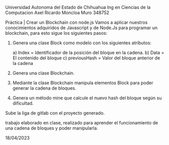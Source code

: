 Universidad Autonoma del Estado de Chihuahua
Ing en Ciencias de la Computacion 
Axel Ricardo Moncloa Muro
348752



Práctica | Crear un Blockchain con node.js
Vamos a aplicar nuestros conocimientos adquiridos de Javascript y  de Node.Js para programar un blockchain, para esto sigue los siguientes pasos:

1) Genera una clase Block como modelo con los siguientes atributos: 

   a) Index = Identificador de la posición del bloque en la cadena.
   b) Data = El contenido del bloque
   c) previousHash = Valor del bloque anterior de la cadena

2) Genera una clase Blockchain.

3) Mediante la clase Blockchain manipula elementos Block para poder generar la cadena de bloques.

4) Genera un método mine que calcule el nuevo hash del bloque según su dificultad.

Sube la liga de gitlab con el proyecto generado.



trabajo elaborado en clase, realizado para aprender el funcionamiento de una cadena de bloques y poder manipularla.

18/04/2023

